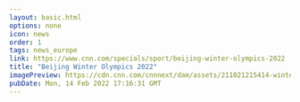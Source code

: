 ```yaml
---
layout: basic.html
options: none
icon: news
order: 1
tags: news_europe
link: https://www.cnn.com/specials/sport/beijing-winter-olympics-2022
title: "Beijing Winter Olympics 2022"
imagePreview: https://cdn.cnn.com/cnnnext/dam/assets/211021215414-winter-olympics-preliminaries-1021-video-synd-2.jpg
pubDate: Mon, 14 Feb 2022 17:16:31 GMT
---
```

